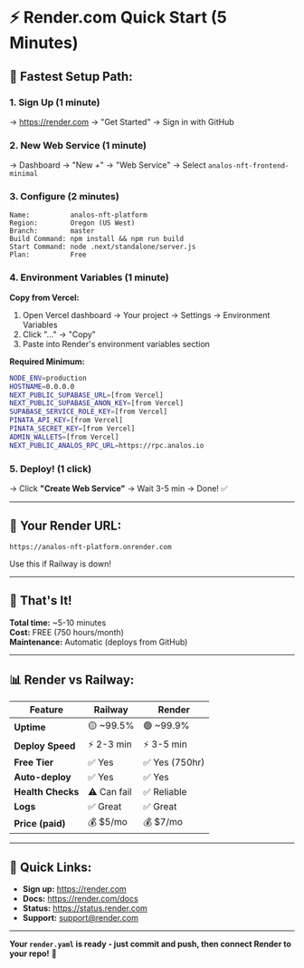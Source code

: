 # ⚡ Render.com Quick Start (5 Minutes)

## 🎯 **Fastest Setup Path:**

### **1. Sign Up (1 minute)**
→ https://render.com → "Get Started" → Sign in with GitHub

### **2. New Web Service (1 minute)**
→ Dashboard → "New +" → "Web Service" → Select `analos-nft-frontend-minimal`

### **3. Configure (2 minutes)**
```
Name:          analos-nft-platform
Region:        Oregon (US West)
Branch:        master
Build Command: npm install && npm run build
Start Command: node .next/standalone/server.js
Plan:          Free
```

### **4. Environment Variables (1 minute)**

**Copy from Vercel:**
1. Open Vercel dashboard → Your project → Settings → Environment Variables
2. Click "..." → "Copy"
3. Paste into Render's environment variables section

**Required Minimum:**
```bash
NODE_ENV=production
HOSTNAME=0.0.0.0
NEXT_PUBLIC_SUPABASE_URL=[from Vercel]
NEXT_PUBLIC_SUPABASE_ANON_KEY=[from Vercel]
SUPABASE_SERVICE_ROLE_KEY=[from Vercel]
PINATA_API_KEY=[from Vercel]
PINATA_SECRET_KEY=[from Vercel]
ADMIN_WALLETS=[from Vercel]
NEXT_PUBLIC_ANALOS_RPC_URL=https://rpc.analos.io
```

### **5. Deploy! (1 click)**
→ Click **"Create Web Service"** → Wait 3-5 min → Done! ✅

---

## 🔗 **Your Render URL:**

```
https://analos-nft-platform.onrender.com
```

Use this if Railway is down!

---

## 🎊 **That's It!**

**Total time:** ~5-10 minutes  
**Cost:** FREE (750 hours/month)  
**Maintenance:** Automatic (deploys from GitHub)

---

## 📊 **Render vs Railway:**

| Feature | Railway | Render |
|---------|---------|--------|
| **Uptime** | 🟡 ~99.5% | 🟢 ~99.9% |
| **Deploy Speed** | ⚡ 2-3 min | ⚡ 3-5 min |
| **Free Tier** | ✅ Yes | ✅ Yes (750hr) |
| **Auto-deploy** | ✅ Yes | ✅ Yes |
| **Health Checks** | ⚠️ Can fail | ✅ Reliable |
| **Logs** | ✅ Great | ✅ Great |
| **Price (paid)** | 💰 $5/mo | 💰 $7/mo |

---

## 🎯 **Quick Links:**

- **Sign up:** https://render.com
- **Docs:** https://render.com/docs
- **Status:** https://status.render.com
- **Support:** support@render.com

---

**Your `render.yaml` is ready - just commit and push, then connect Render to your repo!** 🚀

